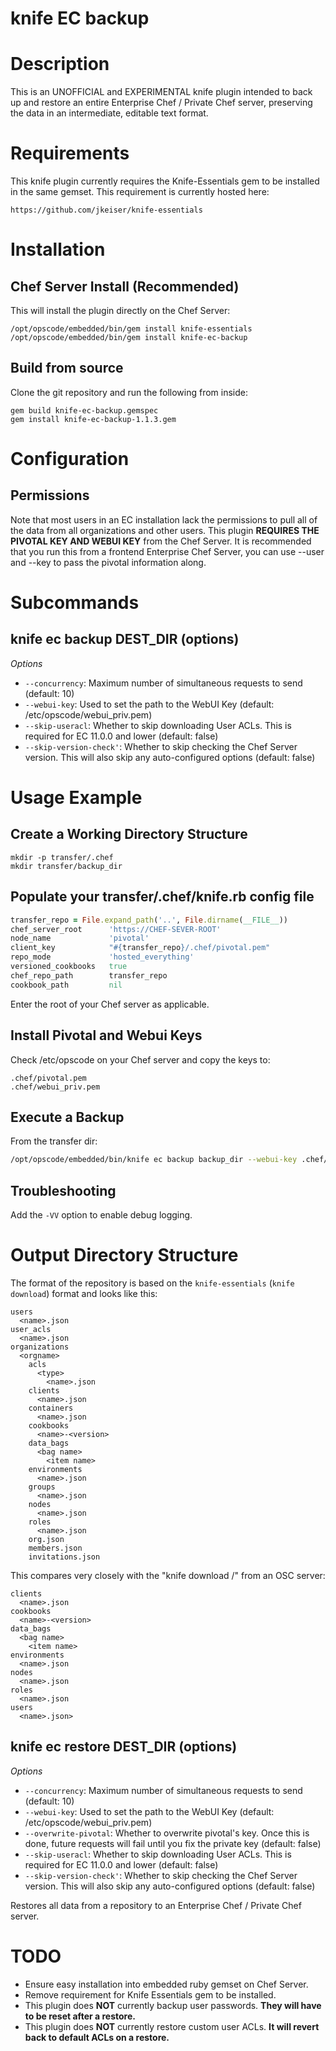 # knife EC backup

# Description

This is an UNOFFICIAL and EXPERIMENTAL knife plugin intended to back up and restore an entire Enterprise Chef / Private Chef server, preserving the data in an intermediate, editable text format.

# Requirements

This knife plugin currently requires the Knife-Essentials gem to be installed in the same gemset. This requirement is currently hosted here:

    https://github.com/jkeiser/knife-essentials

# Installation

## Chef Server Install (Recommended)
This will install the plugin directly on the Chef Server:

    /opt/opscode/embedded/bin/gem install knife-essentials
    /opt/opscode/embedded/bin/gem install knife-ec-backup

## Build from source
Clone the git repository and run the following from inside:

    gem build knife-ec-backup.gemspec
    gem install knife-ec-backup-1.1.3.gem

# Configuration

## Permissions
Note that most users in an EC installation lack the permissions to pull all of the data from all organizations and other users.
This plugin **REQUIRES THE PIVOTAL KEY AND WEBUI KEY** from the Chef Server.
It is recommended that you run this from a frontend Enterprise Chef Server, you can use --user and --key to pass the pivotal information along.

# Subcommands

## knife ec backup DEST_DIR (options)

*Options*

  * `--concurrency`:
    Maximum number of simultaneous requests to send (default: 10)
  * `--webui-key`:
    Used to set the path to the WebUI Key (default: /etc/opscode/webui_priv.pem)
  * `--skip-useracl`:
    Whether to skip downloading User ACLs.  This is required for EC 11.0.0 and lower (default: false)
  * `--skip-version-check'`:
    Whether to skip checking the Chef Server version.  This will also skip any auto-configured options (default: false)

# Usage Example

## Create a Working Directory Structure

```
mkdir -p transfer/.chef
mkdir transfer/backup_dir
```

## Populate your transfer/.chef/knife.rb config file

```ruby
transfer_repo = File.expand_path('..', File.dirname(__FILE__))
chef_server_root      'https://CHEF-SEVER-ROOT'
node_name             'pivotal'
client_key            "#{transfer_repo}/.chef/pivotal.pem"
repo_mode             'hosted_everything'
versioned_cookbooks   true
chef_repo_path        transfer_repo
cookbook_path         nil
```

Enter the root of your Chef server as applicable.

## Install Pivotal and Webui Keys

Check /etc/opscode on your Chef server and copy the keys to:

```
.chef/pivotal.pem
.chef/webui_priv.pem
```

## Execute a Backup

From the transfer dir:

```bash
/opt/opscode/embedded/bin/knife ec backup backup_dir --webui-key .chef/webui_priv.pem
```

## Troubleshooting

Add the `-VV` option to enable debug logging.

# Output Directory Structure

The format of the repository is based on the `knife-essentials` (`knife download`) format and looks like this:

    users
      <name>.json
    user_acls
      <name>.json
    organizations
      <orgname>
        acls
          <type>
            <name>.json
        clients
          <name>.json
        containers
          <name>.json
        cookbooks
          <name>-<version>
        data_bags
          <bag name>
            <item name>
        environments
          <name>.json
        groups
          <name>.json
        nodes
          <name>.json
        roles
          <name>.json
        org.json
        members.json
        invitations.json

This compares very closely with the "knife download /" from an OSC server:

    clients
      <name>.json
    cookbooks
      <name>-<version>
    data_bags
      <bag name>
        <item name>
    environments
      <name>.json
    nodes
      <name>.json
    roles
      <name>.json
    users
      <name>.json>

## knife ec restore DEST_DIR (options)

*Options*

  * `--concurrency`:
    Maximum number of simultaneous requests to send (default: 10)
  * `--webui-key`:
    Used to set the path to the WebUI Key (default: /etc/opscode/webui_priv.pem)
  * `--overwrite-pivotal`:
    Whether to overwrite pivotal's key.  Once this is done, future requests will fail until you fix the private key (default: false)
  * `--skip-useracl`:
    Whether to skip downloading User ACLs.  This is required for EC 11.0.0 and lower (default: false)
  * `--skip-version-check'`:
    Whether to skip checking the Chef Server version.  This will also skip any auto-configured options (default: false)

Restores all data from a repository to an Enterprise Chef / Private Chef server.

# TODO

* Ensure easy installation into embedded ruby gemset on Chef Server.
* Remove requirement for Knife Essentials gem to be installed.
* This plugin does **NOT** currently backup user passwords.  **They will have to be reset after a restore.**
* This plugin does **NOT** currently restore custom user ACLs.  **It will revert back to default ACLs on a restore.**
